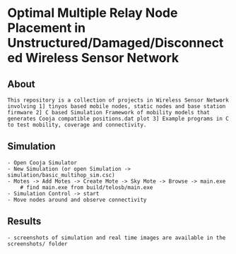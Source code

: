 Optimal Multiple Relay Node Placement in Unstructured/Damaged/Disconnected Wireless Sensor Network 
==================================================================================================

## About ##

	This repository is a collection of projects in Wireless Sensor Network involving 1] tinyos based mobile nodes, static nodes and base station firmware 2] C based Simulation Framework of mobility models that generates Cooja compatible positions.dat plot 3] Example programs in C to test mobility, coverage and connectivity.


## Simulation ##

	- Open Cooja Simulator
	- New Simulation (or open Simulation -> simulation/basic_multihop_sim.csc)
	- Motes -> Add Motes -> Create Mote -> Sky Mote -> Browse -> main.exe
		# find main.exe from build/telosb/main.exe
	- Simulation Control -> start
	- Move nodes around and observe connectivity

## Results ##

	- screenshots of simulation and real time images are available in the screenshots/ folder


